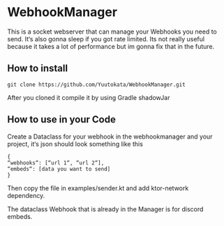 # WebhookManager

This is a socket webserver that can manage your Webhooks you need to send. It‘s also gonna sleep if you got rate limited.
Its not really useful because it takes a lot of performance but im gonna fix that in the future.

## How to install

    git clone https://github.com/Yuutokata/WebhookManager.git

After you cloned it compile it by using Gradle shadowJar

## How to use in your Code

Create a Dataclass for your webhook in the webhookmanager and your project, it‘s json should look something like this

    {
    “webhooks“: [“url 1“, “url 2“],
    “embeds“: [data you want to send]
    }
    
Then copy the file in examples/sender.kt and add ktor-network dependency.

The dataclass Webhook that is already in the Manager is for discord embeds.

